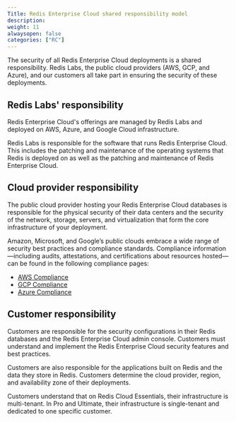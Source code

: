 ```yaml
---
Title: Redis Enterprise Cloud shared responsibility model
description:
weight: 11
alwaysopen: false
categories: ["RC"]
---
```

The security of all Redis Enterprise Cloud deployments is a shared responsibility. Redis Labs, the public cloud providers (AWS, GCP, and Azure), and our customers all
take part in ensuring the security of these deployments.

## Redis Labs' responsibility

Redis Enterprise Cloud's offerings are managed by Redis Labs and deployed on AWS, Azure, and Google Cloud infrastructure.

Redis Labs is responsible for the software that runs Redis Enterprise Cloud. This includes the patching and maintenance of
the operating systems that Redis is deployed on as well as the patching and maintenance of Redis Enterprise Cloud.

## Cloud provider responsibility

The public cloud provider hosting your Redis Enterprise Cloud databases is responsible for the physical security of their data centers and
the security of the network, storage, servers, and virtualization that form the core infrastructure of your deployment.

Amazon, Microsoft, and Google’s public clouds embrace a wide range of security best practices and compliance standards. Compliance information—including audits, attestations, and certifications about resources hosted—can be found in the following compliance pages:

* [AWS Compliance](https://aws.amazon.com/compliance/)
* [GCP Compliance](https://cloud.google.com/security/compliance)
* [Azure Compliance](https://azure.microsoft.com/en-us/overview/trusted-cloud/compliance/)

## Customer responsibility

Customers are responsible for the security configurations in their Redis databases and the Redis Enterprise Cloud admin console. Customers must understand and implement the Redis Enterprise Cloud security features and best practices.

Customers are also responsible for the applications built on Redis and the data they store in Redis. Customers determine the cloud provider, region, and availability zone of their deployments.

Customers understand that on Redis Cloud Essentials, their infrastructure is multi-tenant. In Pro and Ultimate, their infrastructure is single-tenant and dedicated to one specific customer.
